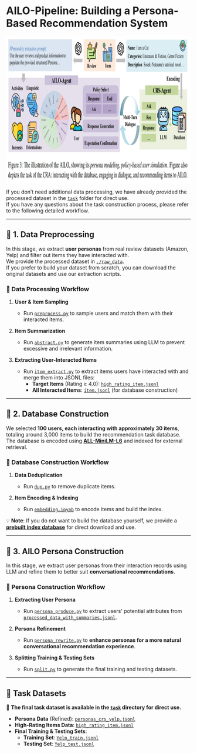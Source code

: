 # **AILO-Pipeline: Building a Persona-Based Recommendation System**  

<div  align="center">    
<img src="../pic/ailo.png" width = "1000" height = "400" alt="pic" align=center />
</div>

If you don’t need additional data processing, we have already provided the processed dataset in the [`task`](./task) folder for direct use.  
If you have any questions about the task construction process, please refer to the following detailed workflow.

---

## **📌 1. Data Preprocessing**  

In this stage, we extract **user personas** from real review datasets (Amazon, Yelp) and filter out items they have interacted with.  
We provide the processed dataset in [`./raw_data`](./raw_data).  
If you prefer to build your dataset from scratch, you can download the original datasets and use our extraction scripts.

### **🔹 Data Processing Workflow**
1. **User & Item Sampling**  
   - Run [`preprocess.py`](./preprocess.py) to sample users and match them with their interacted items.

2. **Item Summarization**  
   - Run [`abstract.py`](./abstract.py) to generate item summaries using LLM to prevent excessive and irrelevant information.

3. **Extracting User-Interacted Items**  
   - Run [`item_extract.py`](./item_extract.py) to extract items users have interacted with and merge them into JSONL files:
     - **Target Items** (Rating ≥ 4.0): [`high_rating_item.jsonl`](./high_rating_item.jsonl)  
     - **All Interacted Items**: [`item.jsonl`](./item.jsonl) (for database construction)

---

## **📌 2. Database Construction**  

We selected **100 users, each interacting with approximately 30 items**, totaling around 3,000 items to build the recommendation task database.  
The database is encoded using **[ALL-MiniLM-L6](https://huggingface.co/sentence-transformers/all-MiniLM-L6-v2)** and indexed for external retrieval.

### **🔹 Database Construction Workflow**
1. **Data Deduplication**  
   - Run [`dup.py`](./embedding/dup.py) to remove duplicate items.

2. **Item Encoding & Indexing**  
   - Run [`embedding.ipynb`](./embedding/embedding.ipynb) to encode items and build the index.

💡 **Note**: If you do not want to build the database yourself, we provide a **[prebuilt index database](xxxurl)** for direct download and use.

---

## **📌 3. AILO Persona Construction**  

In this stage, we extract user personas from their interaction records using LLM and refine them to better suit **conversational recommendations**.

### **🔹 Persona Construction Workflow**
1. **Extracting User Persona**  
   - Run [`persona_produce.py`](./persona_produce.py) to extract users' potential attributes from [`processed_data_with_summaries.jsonl`](./processed_data_with_summaries.jsonl).

2. **Persona Refinement**  
   - Run [`persona_rewrite.py`](./persona_rewrite.py) to **enhance personas for a more natural conversational recommendation experience**.

3. **Splitting Training & Testing Sets**  
   - Run [`split.py`](./split.py) to generate the final training and testing datasets.

---

## **📌 Task Datasets**  

💾 **The final task dataset is available in the [`task`](./task) directory for direct use.**  

- **Persona Data** (Refined): [`personas_crs_yelp.jsonl`](./personas_crs_yelp.jsonl)  
- **High-Rating Items Data**: [`high_rating_item.jsonl`](./high_rating_item.jsonl)  
- **Final Training & Testing Sets**:
  - **Training Set**: [`Yelp_train.jsonl`](./Yelp_train.jsonl)  
  - **Testing Set**: [`Yelp_test.jsonl`](./Yelp_test.jsonl)  

## 

